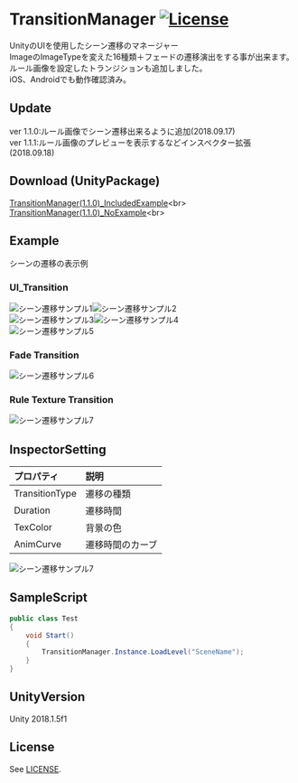 # TransitionManager [![License](https://img.shields.io/badge/license-MIT-lightgrey.svg?style=flat)](http://mit-license.org)<br>
UnityのUIを使用したシーン遷移のマネージャー<br>
ImageのImageTypeを変えた16種類＋フェードの遷移演出をする事が出来ます。<br>
ルール画像を設定したトランジションも追加しました。<br>
iOS、Androidでも動作確認済み。<br>

## Update <br>
ver 1.1.0:ルール画像でシーン遷移出来るように追加(2018.09.17)<br>
ver 1.1.1:ルール画像のプレビューを表示するなどインスペクター拡張(2018.09.18)<br>

## Download (UnityPackage)
[TransitionManager(1.1.0)_IncludedExample](https://www.dropbox.com/s/330z0xg04u5o008/TransitionManager%281.1.0%29_IncludedExample.unitypackage?dl=0"SystemCalc(1.0.1)_IncludedExample")<br>
[TransitionManager(1.1.0)_NoExample](https://www.dropbox.com/s/qtvzge317r3pf3q/TransitionManager%281.1.0%29_NoExample.unitypackage?dl=0"SystemCalc(1.0.1)_IncludedExample")<br>

## Example <br>
シーンの遷移の表示例<br>

### UI_Transition<br>
<img src="https://78.media.tumblr.com/1a6ae7adbbb33c3a4cfeab020fb5b161/tumblr_pf8f678GVz1u4382eo1_400.gif" alt="シーン遷移サンプル1" title="サンプル"><img src="https://78.media.tumblr.com/72e838e53edbf4d56494e5af5ea74d9f/tumblr_pf8f678GVz1u4382eo2_400.gif" alt="シーン遷移サンプル2" title="サンプル"><br>
<img src="https://78.media.tumblr.com/cb19b6219ad75b62a7e576b43d2eb040/tumblr_pf8f678GVz1u4382eo3_400.gif" alt="シーン遷移サンプル3" title="サンプル"><img src="https://78.media.tumblr.com/9659dd627bf835c7bda6fb3275004add/tumblr_pf8f678GVz1u4382eo4_400.gif" alt="シーン遷移サンプル4" title="サンプル"><br>
<img src="https://78.media.tumblr.com/88f456d4dd9f56744a124fb7a59f386d/tumblr_pf8f678GVz1u4382eo5_400.gif" alt="シーン遷移サンプル5" title="サンプル">

### Fade Transition<br>
<img src="https://78.media.tumblr.com/1fdbab5844b8df4bdb77b7e4eaf49954/tumblr_pf8f678GVz1u4382eo7_400.gif" alt="シーン遷移サンプル6" title="サンプル">

### Rule Texture Transition<br>
<img src="https://78.media.tumblr.com/dbee1b043471c699243e7b7d5ebe182b/tumblr_pf8f678GVz1u4382eo6_400.gif" alt="シーン遷移サンプル7" title="サンプル">

## InspectorSetting
| プロパティ | 説明 |
|:---|:---|
| TransitionType | 遷移の種類 |
| Duration | 遷移時間 |
| TexColor | 背景の色 |
| AnimCurve| 遷移時間のカーブ |

<img src="https://78.media.tumblr.com/0075610ec93360c88caa2c9cbf627d2d/tumblr_pf8g7lwe8b1u4382eo1_400.gif" alt="シーン遷移サンプル7" title="サンプル">

## SampleScript

```csharp
public class Test
{
    void Start()
    {
        TransitionManager.Instance.LoadLevel("SceneName");
    }
}
```

## UnityVersion
Unity 2018.1.5f1<br>

## License
See [LICENSE](/LICENSE).

